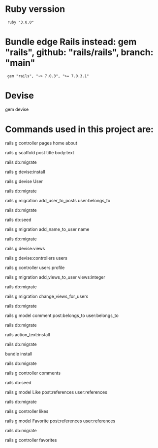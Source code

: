 # Ruby verssion

     ruby "3.0.0"

# Bundle edge Rails instead: gem "rails", github: "rails/rails", branch: "main"
     gem "rails", "~> 7.0.3", ">= 7.0.3.1"

# Devise

gem devise


# Commands used in this project are:


rails g controller pages home about

rails g scaffold post title body:text

rails db:migrate

rails g devise:install

rails g devise User

rails db:migrate

rails g migration add_user_to_posts user:belongs_to

rails db:migrate

rails db:seed

rails g migration add_name_to_user name

rails db:migrate

rails g devise:views

rails g devise:controllers users

rails g controller users profile

rails g migration add_views_to_user views:integer

rails db:migrate

rails g migration change_views_for_users

rails db:migrate

rails g model comment post:belongs_to user:belongs_to

rails db:migrate

rails action_text:install

rails db:migrate

bundle install

rails db:migrate

rails g controller comments

rails db:seed

 rails g model Like post:references user:references

 rails db:migrate

 rails g controller likes

 rails g model Favorite post:references user:references

 rails db:migrate

 rails g controller favorites

